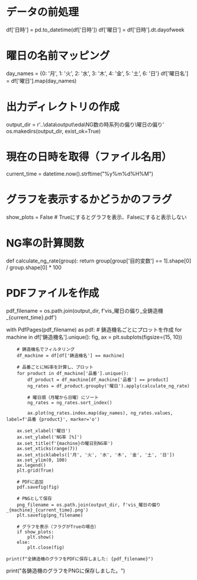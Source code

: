 # データの前処理
df['日時'] = pd.to_datetime(df['日時'])
df['曜日'] = df['日時'].dt.dayofweek

# 曜日の名前マッピング
day_names = {0: '月', 1: '火', 2: '水', 3: '木', 4: '金', 5: '土', 6: '日'}
df['曜日名'] = df['曜日'].map(day_names)

# 出力ディレクトリの作成
output_dir = r'..\data\output\eda\NG数の時系列の偏り\曜日の偏り'
os.makedirs(output_dir, exist_ok=True)

# 現在の日時を取得（ファイル名用）
current_time = datetime.now().strftime("%y%m%d%H%M")

# グラフを表示するかどうかのフラグ
show_plots = False  # Trueにするとグラフを表示、Falseにすると表示しない

# NG率の計算関数
def calculate_ng_rate(group):
    return group[group['目的変数'] == 1].shape[0] / group.shape[0] * 100

# PDFファイルを作成
pdf_filename = os.path.join(output_dir, f'vis_曜日の偏り_全鋳造機_{current_time}.pdf')

with PdfPages(pdf_filename) as pdf:
    # 鋳造機名ごとにプロットを作成
    for machine in df['鋳造機名'].unique():
        fig, ax = plt.subplots(figsize=(15, 10))
        
        # 鋳造機名でフィルタリング
        df_machine = df[df['鋳造機名'] == machine]
        
        # 品番ごとにNG率を計算し、プロット
        for product in df_machine['品番'].unique():
            df_product = df_machine[df_machine['品番'] == product]
            ng_rates = df_product.groupby('曜日').apply(calculate_ng_rate)
            
            # 曜日順（月曜から日曜）にソート
            ng_rates = ng_rates.sort_index()
            
            ax.plot(ng_rates.index.map(day_names), ng_rates.values, label=f'品番 {product}', marker='o')
        
        ax.set_xlabel('曜日')
        ax.set_ylabel('NG率 [%]')
        ax.set_title(f'{machine}の曜日別NG率')
        ax.set_xticks(range(7))
        ax.set_xticklabels(['月', '火', '水', '木', '金', '土', '日'])
        ax.set_ylim(0, 100)
        ax.legend()
        plt.grid(True)
        
        # PDFに追加
        pdf.savefig(fig)
        
        # PNGとして保存
        png_filename = os.path.join(output_dir, f'vis_曜日の偏り_{machine}_{current_time}.png')
        plt.savefig(png_filename)
        
        # グラフを表示（フラグがTrueの場合）
        if show_plots:
            plt.show()
        else:
            plt.close(fig)
    
    print(f"全鋳造機のグラフをPDFに保存しました: {pdf_filename}")

print("各鋳造機のグラフをPNGに保存しました。")
